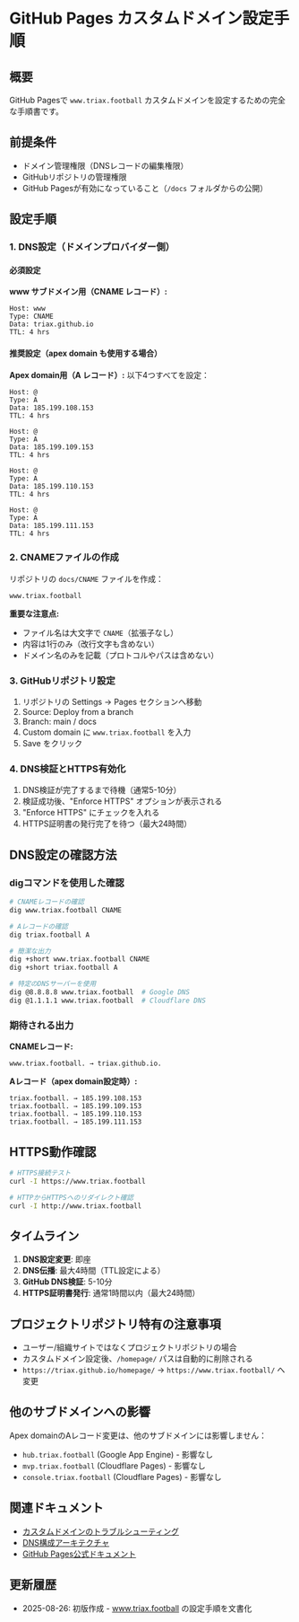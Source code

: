 # GitHub Pages カスタムドメイン設定手順

## 概要

GitHub Pagesで `www.triax.football` カスタムドメインを設定するための完全な手順書です。

## 前提条件

- ドメイン管理権限（DNSレコードの編集権限）
- GitHubリポジトリの管理権限
- GitHub Pagesが有効になっていること（`/docs` フォルダからの公開）

## 設定手順

### 1. DNS設定（ドメインプロバイダー側）

#### 必須設定

**www サブドメイン用（CNAME レコード）:**
```
Host: www
Type: CNAME
Data: triax.github.io
TTL: 4 hrs
```

#### 推奨設定（apex domain も使用する場合）

**Apex domain用（A レコード）:** 
以下4つすべてを設定：
```
Host: @
Type: A
Data: 185.199.108.153
TTL: 4 hrs

Host: @
Type: A
Data: 185.199.109.153
TTL: 4 hrs

Host: @
Type: A
Data: 185.199.110.153
TTL: 4 hrs

Host: @
Type: A
Data: 185.199.111.153
TTL: 4 hrs
```

### 2. CNAMEファイルの作成

リポジトリの `docs/CNAME` ファイルを作成：

```
www.triax.football
```

**重要な注意点:**
- ファイル名は大文字で `CNAME`（拡張子なし）
- 内容は1行のみ（改行文字も含めない）
- ドメイン名のみを記載（プロトコルやパスは含めない）

### 3. GitHubリポジトリ設定

1. リポジトリの Settings → Pages セクションへ移動
2. Source: Deploy from a branch
3. Branch: main / docs
4. Custom domain に `www.triax.football` を入力
5. Save をクリック

### 4. DNS検証とHTTPS有効化

1. DNS検証が完了するまで待機（通常5-10分）
2. 検証成功後、"Enforce HTTPS" オプションが表示される
3. "Enforce HTTPS" にチェックを入れる
4. HTTPS証明書の発行完了を待つ（最大24時間）

## DNS設定の確認方法

### digコマンドを使用した確認

```bash
# CNAMEレコードの確認
dig www.triax.football CNAME

# Aレコードの確認
dig triax.football A

# 簡潔な出力
dig +short www.triax.football CNAME
dig +short triax.football A

# 特定のDNSサーバーを使用
dig @8.8.8.8 www.triax.football  # Google DNS
dig @1.1.1.1 www.triax.football  # Cloudflare DNS
```

### 期待される出力

**CNAMEレコード:**
```
www.triax.football. → triax.github.io.
```

**Aレコード（apex domain設定時）:**
```
triax.football. → 185.199.108.153
triax.football. → 185.199.109.153
triax.football. → 185.199.110.153
triax.football. → 185.199.111.153
```

## HTTPS動作確認

```bash
# HTTPS接続テスト
curl -I https://www.triax.football

# HTTPからHTTPSへのリダイレクト確認
curl -I http://www.triax.football
```

## タイムライン

1. **DNS設定変更**: 即座
2. **DNS伝播**: 最大4時間（TTL設定による）
3. **GitHub DNS検証**: 5-10分
4. **HTTPS証明書発行**: 通常1時間以内（最大24時間）

## プロジェクトリポジトリ特有の注意事項

- ユーザー/組織サイトではなくプロジェクトリポジトリの場合
- カスタムドメイン設定後、`/homepage/` パスは自動的に削除される
- `https://triax.github.io/homepage/` → `https://www.triax.football/` へ変更

## 他のサブドメインへの影響

Apex domainのAレコード変更は、他のサブドメインには影響しません：
- `hub.triax.football` (Google App Engine) - 影響なし
- `mvp.triax.football` (Cloudflare Pages) - 影響なし
- `console.triax.football` (Cloudflare Pages) - 影響なし

## 関連ドキュメント

- [カスタムドメインのトラブルシューティング](../05-troubleshooting/custom-domain-issues.md)
- [DNS構成アーキテクチャ](../02-architecture/dns-configuration.md)
- [GitHub Pages公式ドキュメント](https://docs.github.com/en/pages/configuring-a-custom-domain-for-your-github-pages-site)

## 更新履歴

- 2025-08-26: 初版作成 - www.triax.football の設定手順を文書化